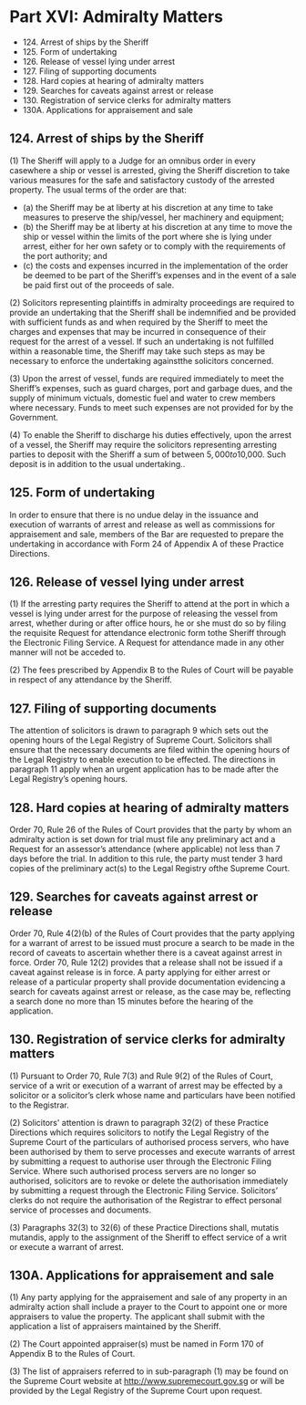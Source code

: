 # Part XVI: Admiralty Matters

<ul type="*">
	<li>124. Arrest of ships by the Sheriff</li>
	<li>125. Form of undertaking</li>
	<li>126. Release of vessel lying under arrest</li>
	<li>127. Filing of supporting documents</li>
	<li>128. Hard copies at hearing of admiralty matters</li>
	<li>129. Searches for caveats against arrest or release</li>
	<li>130. Registration of service clerks for admiralty matters</li>
	<li>130A. Applications for appraisement and sale</li>
</ul>

## 124. Arrest of ships by the Sheriff

(1) The Sheriff will apply to a Judge for an omnibus order in every casewhere a ship or vessel is arrested, giving the Sheriff discretion to take various measures for the safe and satisfactory custody of the arrested property. The usual terms of the order are that:

<ul type="*">
	<li>(a) the Sheriff may be at liberty at his discretion at any time to take measures to preserve the ship/vessel, her machinery and equipment;</li>
	<li>(b) the Sheriff may be at liberty at his discretion at any time to move the ship or vessel within the limits of the port where she is lying under arrest, either for her own safety or to comply with the requirements of the port authority; and</li>
	<li>(c) the costs and expenses incurred in the implementation of the order be deemed to be part of the Sheriff’s expenses and in the event of a sale be paid first out of the proceeds of sale.</li>
</ul>

(2) Solicitors representing plaintiffs in admiralty proceedings are required to provide an undertaking that the Sheriff shall be indemnified and be provided with sufficient funds as and when required by the Sheriff to meet the charges and expenses that may be incurred in consequence of their request for the arrest of a vessel. If such an undertaking is not fulfilled within a reasonable time, the Sheriff may take such steps as may be necessary to enforce the undertaking againstthe solicitors concerned.

(3) Upon the arrest of vessel, funds are required immediately to meet the Sheriff’s expenses, such as guard charges, port and garbage dues, and the supply of minimum victuals, domestic fuel and water to crew members where necessary. Funds to meet such expenses are not provided for by the Government.

(4) To enable the Sheriff to discharge his duties effectively, upon the arrest of a vessel, the Sheriff may require the solicitors representing arresting parties to deposit with the Sheriff a sum of between $5,000 to$10,000. Such deposit is in addition to the usual undertaking..

## 125. Form of undertaking

In order to ensure that there is no undue delay in the issuance and execution of warrants of arrest and release as well as commissions for appraisement and sale, members of the Bar are requested to prepare the undertaking in accordance with Form 24 of Appendix A of these Practice Directions.

## 126. Release of vessel lying under arrest

(1) If the arresting party requires the Sheriff to attend at the port in which a vessel is lying under arrest for the purpose of releasing the vessel from arrest, whether during or after office hours, he or she must do so by filing the requisite Request for attendance electronic form tothe Sheriff through the Electronic Filing Service. A Request for attendance made in any other manner will not be acceded to.

(2) The fees prescribed by Appendix B to the Rules of Court will be payable in respect of any attendance by the Sheriff.

## 127. Filing of supporting documents

The attention of solicitors is drawn to paragraph 9 which sets out the opening hours of the Legal Registry of Supreme Court. Solicitors shall ensure that the necessary documents are filed within the opening hours of the Legal Registry to enable execution to be effected. The directions in paragraph 11 apply when an urgent application has to be made after the Legal Registry’s opening hours.

## 128. Hard copies at hearing of admiralty matters

Order 70, Rule 26 of the Rules of Court provides that the party by whom an admiralty action is set down for trial must file any preliminary act and a Request for an assessor’s attendance (where applicable) not less than 7 days before the trial. In addition to this rule, the party must tender 3 hard copies of the preliminary act(s) to the Legal Registry ofthe Supreme Court.

## 129. Searches for caveats against arrest or release

Order 70, Rule 4(2)(b) of the Rules of Court provides that the party applying for a warrant of arrest to be issued must procure a search to be made in the record of caveats to ascertain whether there is a caveat against arrest in force. Order 70, Rule 12(2) provides that a release shall not be issued if a caveat against release is in force. A party applying for either arrest or release of a particular property shall provide documentation evidencing a search for caveats against arrest or release, as the case may be, reflecting a search done no more than 15 minutes before the hearing of the application.

## 130. Registration of service clerks for admiralty matters

(1) Pursuant to Order 70, Rule 7(3) and Rule 9(2) of the Rules of Court, service of a writ or execution of a warrant of arrest may be effected by a solicitor or a solicitor’s clerk whose name and particulars have been notified to the Registrar.

(2) Solicitors' attention is drawn to paragraph 32(2) of these Practice Directions which requires solicitors to notify the Legal Registry of the Supreme Court of the particulars of authorised process servers, who have been authorised by them to serve processes and execute warrants of arrest by submitting a request to authorise user through the Electronic Filing Service. Where such authorised process servers are no longer so authorised, solicitors are to revoke or delete the authorisation immediately by submitting a request through the Electronic Filing Service. Solicitors’ clerks do not require the authorisation of the Registrar to effect personal service of processes and documents.

(3) Paragraphs 32(3) to 32(6) of these Practice Directions shall, mutatis mutandis, apply to the assignment of the Sheriff to effect service of a writ or execute a warrant of arrest.

## 130A. Applications for appraisement and sale

(1) Any party applying for the appraisement and sale of any property in an admiralty action shall include a prayer to the Court to appoint one or more appraisers to value the property.  The applicant shall submit with the application a list of appraisers maintained by the Sheriff.

(2) The Court appointed appraiser(s) must be named in Form 170 of Appendix B to the Rules of Court.

(3) The list of appraisers referred to in sub-paragraph (1) may be found on the Supreme Court website at http://www.supremecourt.gov.sg or will be provided by the Legal Registry of the Supreme Court upon request.